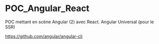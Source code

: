 # POC_Angular_React

POC mettant en scène Angular (2) avec React.
Angular Universal (pour le SSR)

https://github.com/angular/angular-cli

